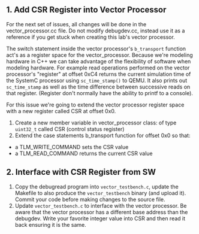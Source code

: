 ## 1. Add CSR Register into Vector Processor

For the next set of issues, all changes will be done in the vector_processor.cc file. Do not modify debugdev.cc, instead use it as a reference if you get stuck when creating this lab's vector processor. 

The switch statement inside the vector processor's ```b_transport``` function act's as a register space for the vector_processor. Because we're modeling hardware in C++ we can take advantage of the flexibility of software when modeling hardware. For example read operations performed on the vector processor's "register" at offset 0xC4 returns the current simulation time of the SystemC processor using ```sc_time_stamp()``` to QEMU. It also prints out ```sc_time_stamp``` as well as the time difference between successive reads on that register. (Register don't normally have the ability to printf to a console).

For this issue we're going to extend the vector processor register space with a new register called CSR at offset 0x0. 

1. Create a new member variable in vector_processor class: of type ```uint32_t``` called CSR (control status register)
3. Extend the case statements b_transport function for offset 0x0 so that:
  - a TLM_WRITE_COMMAND sets the CSR value
  - a TLM_READ_COMMAND returns the current CSR value

## 2. Interface with CSR Register from SW

1. Copy the debugread program into `vector_testbench.c`, update the Makefile to also produce the `vector_testbench` binary (and upload it). Commit your code before making changes to the source file. 
2. Update `vector_testbench.c` to interface with the vector processor. Be aware that the vector processor has a different base address than the debugdev. Write your favorite integer value into CSR and then read it back ensuring it is the same.
